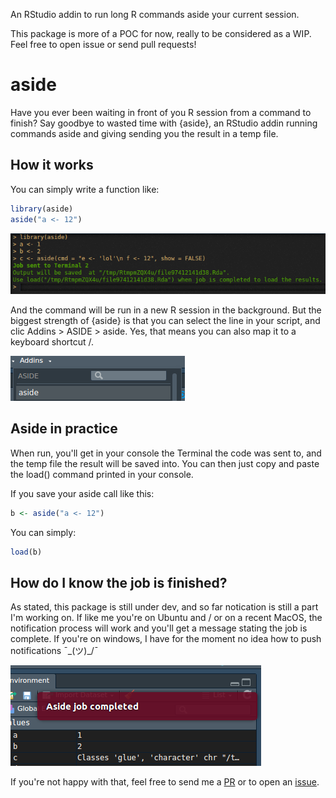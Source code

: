 <!-- README.md is generated from README.Rmd. Please edit that file -->
An RStudio addin to run long R commands aside your current session.

This package is more of a POC for now, really to be considered as a WIP. Feel free to open issue or send pull requests!

aside
=====

Have you ever been waiting in front of you R session from a command to finish? Say goodbye to wasted time with {aside}, an RStudio addin running commands aside and giving sending you the result in a temp file.

How it works
------------

You can simply write a function like:

``` r
library(aside)
aside("a <- 12")
```

![](aside.png)

And the command will be run in a new R session in the background. But the biggest strength of {aside} is that you can select the line in your script, and clic Addins &gt; ASIDE &gt; aside. Yes, that means you can also map it to a keyboard shortcut /.

![](addin.png)

Aside in practice
-----------------

When run, you'll get in your console the Terminal the code was sent to, and the temp file the result will be saved into. You can then just copy and paste the load() command printed in your console.

If you save your aside call like this:

``` r
b <- aside("a <- 12")
```

You can simply:

``` r
load(b)
```

How do I know the job is finished?
----------------------------------

As stated, this package is still under dev, and so far notication is still a part I'm working on. If like me you're on Ubuntu and / or on a recent MacOS, the notification process will work and you'll get a message stating the job is complete. If you're on windows, I have for the moment no idea how to push notifications ¯\_(ツ)\_/¯

![](aside_completed.png)

If you're not happy with that, feel free to send me a [PR](https://github.com/ColinFay/aside/pulls) or to open an [issue](https://github.com/ColinFay/aside/issues).
